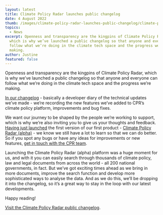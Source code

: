 ```yaml
---
layout: latest
title: Climate Policy Radar launches public changelog
date: 4 August 2022
thumb: /images/climate-policy-radar-launches-public-changelog/climate-policy-radar-public-changelog-1-.jpg
topics:
  - News
excerpt: Openness and transparency are the kingpins of Climate Policy Radar,
  which is why we’ve launched a public changelog so that anyone and everyone can
  follow what we’re doing in the climate tech space and the progress we’re
  making.
author: Justine
featured: false
---
```

Openness and transparency are the kingpins of Climate Policy Radar, which is why we’ve launched a public changelog so that anyone and everyone can follow what we’re doing in the climate tech space and the progress we’re making. 

[In our changelog](https://climatepolicyradar.notion.site/Public-Changelog-1f028d2141e946adaebb8a420f50029c) - basically a developer diary of the technical updates we’ve made - we’re recording the new features we’ve added to CPR’s climate policy platform, improvements and bug fixes. 

We want our journey to be shaped by the people we’re working to support, which is why we’re also inviting you to give us your thoughts and feedback. [Having just launched](https://climatepolicyradar.org/latest/climate-policy-radar-launches-its-global-climate-policy-database) the first version of our first product - [Climate Policy Radar (alpha)](https://app.climatepolicyradar.org/) - we know we still have a lot to learn so that we can do better. So if you spot any bugs or have any ideas for improvements or new features, [get in touch with the CPR team](support@climatepolicyradar.org).

Launching the Climate Policy Radar (alpha) platform was a huge moment for us, and with it you can easily search through thousands of climate policy, law and legal documents from across the world - all 200 national governments, in fact. But we’ve got exciting times ahead as we bring in more documents, improve the search function and develop more sophisticated ways to analyse the data. And as we do this, we’ll be dropping it into the changelog, so it’s a great way to stay in the loop with our latest developments.

Happy reading! 

[Visit the Climate Policy Radar public changelog](https://climatepolicyradar.notion.site/Public-Changelog-1f028d2141e946adaebb8a420f50029c).